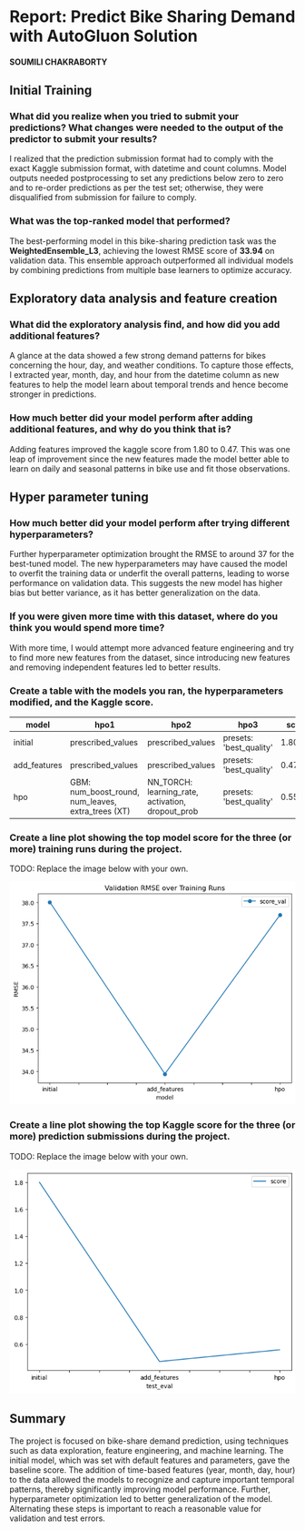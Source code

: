 # Report: Predict Bike Sharing Demand with AutoGluon Solution
#### SOUMILI CHAKRABORTY

## Initial Training
### What did you realize when you tried to submit your predictions? What changes were needed to the output of the predictor to submit your results?
I realized that the prediction submission format had to comply with the exact Kaggle submission format, with datetime and count columns. Model outputs needed postprocessing to set any predictions below zero to zero and to re-order predictions as per the test set; otherwise, they were disqualified from submission for failure to comply. 

### What was the top-ranked model that performed?
The best-performing model in this bike-sharing prediction task was the **WeightedEnsemble_L3**, achieving the lowest RMSE score of **33.94** on validation data. This ensemble approach outperformed all individual models by combining predictions from multiple base learners to optimize accuracy.

## Exploratory data analysis and feature creation
### What did the exploratory analysis find, and how did you add additional features?
A glance at the data showed a few strong demand patterns for bikes concerning the hour, day, and weather conditions. To capture those effects, I extracted year, month, day, and hour from the datetime column as new features to help the model learn about temporal trends and hence become stronger in predictions. 

### How much better did your model perform after adding additional features, and why do you think that is?
Adding features improved the kaggle score from 1.80 to 0.47. This was one leap of improvement since the new features made the model better able to learn on daily and seasonal patterns in bike use and fit those observations.

## Hyper parameter tuning
### How much better did your model perform after trying different hyperparameters?
Further hyperparameter optimization brought the RMSE to around 37 for the best-tuned model. The new hyperparameters may have caused the model to overfit the training data or underfit the overall patterns, leading to worse performance on validation data. This suggests the new model has higher bias but better variance, as it has better generalization on the data.

### If you were given more time with this dataset, where do you think you would spend more time?
With more time, I would attempt more advanced feature engineering and try to find more new features from the dataset, since introducing new features and removing independent features led to better results.

### Create a table with the models you ran, the hyperparameters modified, and the Kaggle score.
|model|hpo1|hpo2|hpo3|score|
|--|--|--|--|--|
|initial|prescribed_values|prescribed_values|presets: 'best_quality'|1.80193|
|add_features|prescribed_values|prescribed_values|presets: 'best_quality'|0.47081|
|hpo|GBM: num_boost_round, num_leaves, extra_trees (XT)|NN_TORCH: learning_rate, activation, dropout_prob|presets: 'best_quality'|0.55786|

### Create a line plot showing the top model score for the three (or more) training runs during the project.

TODO: Replace the image below with your own.

![model_training_score.png](model_training_score.png)

### Create a line plot showing the top Kaggle score for the three (or more) prediction submissions during the project.

TODO: Replace the image below with your own.

![model_test_score.png](model_test_score.png)

## Summary
The project is focused on bike-share demand prediction, using techniques such as data exploration, feature engineering, and machine learning. The initial model, which was set with default features and parameters, gave the baseline score. The addition of time-based features (year, month, day, hour) to the data allowed the models to recognize and capture important temporal patterns, thereby significantly improving model performance. Further, hyperparameter optimization led to better generalization of the model. Alternating these steps is important to reach a reasonable value for validation and test errors.
